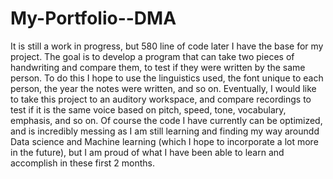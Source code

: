 # My-Portfolio--DMA


It is still a work in progress, but 580 line of code later I have the base for my project. The goal is to develop a program that can take two pieces of handwriting and compare them, to test if they were written by the same person. To do this I hope to use the linguistics used, the font unique to each person, the year the notes were written, and so on. Eventually, I would like to take this project to an auditory workspace, and compare recordings to test if it is the same voice based on pitch, speed, tone, vocabulary, emphasis, and so on. Of course the code I have currently can be optimized, and is incredibly messing as I am still learning and finding my way aroundd Data science and Machine learning (which I hope to incorporate a lot more in the future), but I am proud of what I have been able to learn and accomplish in these first 2 months. 
